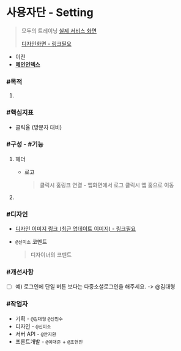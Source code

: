 # 사용자단 - Setting

> 모두의 트레이닝 [실제 서비스 화면](www.modooclass.net)
>
> [디자인화면 - 링크필요]() 



- 이전      
- [**메인인덱스**](../README.md)     



### **#목적**

1. 



### #핵심지표

- 클릭율 (방문자 대비)



### **#구성 - #기능**

1. 헤더 

   - 로고

     > 클릭시 홈링크 연결 - 앱화면에서 로그 클릭시 앱 홈으로 이동

2. 





### **#디자인**

- [디자인 이미지 링크 (최근 업데이트 이미지) - 링크필요]()

- `@신미소`  코멘트

  > 디자이너의 코멘트



### #개선사항

- [ ] 예) 로그인에 단일 버튼 보다는 다중소셜로그인을 해주세요. -> @김대형



### **#작업자**

- 기획 - `@김대형` `@신민수`
- 디자인 - `@신미소`
- 서버 API - `@안지환`
- 프론트개발 - `@이대준`  + `@조현민`


  

